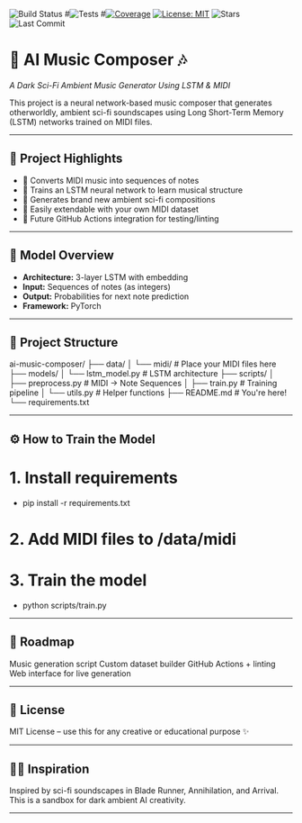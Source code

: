 ![Build Status](https://github.com/absolute-antwaun/ai-projects/actions/workflows/python.yml/badge.svg?branch=main&event=push)
#![Tests](https://img.shields.io/github/actions/workflow/status/absolute-antwaun/ai-projects/python.yml?label=tests)
#[![Coverage](https://codecov.io/gh/absolute-antwaun/ai-projects/branch/main/graph/badge.svg)](https://codecov.io/gh/absolute-antwaun/ai-projects)
[![License: MIT](https://img.shields.io/badge/License-MIT-yellow.svg)](https://opensource.org/licenses/MIT)
![Stars](https://img.shields.io/github/stars/absolute-antwaun/ai-music-composer?style=social)
![Last Commit](https://img.shields.io/github/last-commit/absolute-antwaun/ai-music-composer)

# 🎼 AI Music Composer 🎶
*A Dark Sci-Fi Ambient Music Generator Using LSTM & MIDI*

This project is a neural network-based music composer that generates otherworldly, ambient sci-fi soundscapes using Long Short-Term Memory (LSTM) networks trained on MIDI files.

---

## 🚀 Project Highlights

- 🎹 Converts MIDI music into sequences of notes
- 🧠 Trains an LSTM neural network to learn musical structure
- 🎼 Generates brand new ambient sci-fi compositions
- 🧰 Easily extendable with your own MIDI dataset
- 🧪 Future GitHub Actions integration for testing/linting

---

## 🧠 Model Overview

- **Architecture:** 3-layer LSTM with embedding
- **Input:** Sequences of notes (as integers)
- **Output:** Probabilities for next note prediction
- **Framework:** PyTorch

---

## 📂 Project Structure

ai-music-composer/
├── data/
│ └── midi/ # Place your MIDI files here
├── models/
│ └── lstm_model.py # LSTM architecture
├── scripts/
│ ├── preprocess.py # MIDI → Note Sequences
│ ├── train.py # Training pipeline
│ └── utils.py # Helper functions
├── README.md # You're here!
└── requirements.txt

---

## ⚙️ How to Train the Model

# 1. Install requirements
 - pip install -r requirements.txt

# 2. Add MIDI files to /data/midi

# 3. Train the model
 - python scripts/train.py

---

## 🔮 Roadmap

Music generation script
Custom dataset builder
GitHub Actions + linting
Web interface for live generation

---

## 📜 License

MIT License – use this for any creative or educational purpose ✨

---

## 🧙‍♂️ Inspiration

Inspired by sci-fi soundscapes in Blade Runner, Annihilation, and Arrival. This is a sandbox for dark ambient AI creativity.

---
